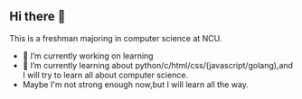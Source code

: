 ## Hi there 👋

This is a freshman majoring in computer science at NCU.
- 🔭 I’m currently working on learning 
- 🌱 I’m currently learning about python/c/html/css/(javascript/golang),and I will try to learn all about computer science.
- Maybe I'm not strong enough now,but I will learn all the way.
  
